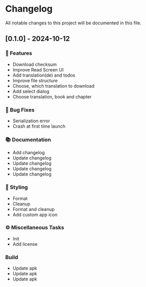 # Changelog

All notable changes to this project will be documented in this file.

## [0.1.0] - 2024-10-12

### 🚀 Features

- Download checksum
- Improve Read Screen UI
- Add translation(de) and todos
- Improve file structure
- Choose, which translation to download
- Add select dialog
- Choose translation, book and chapter

### 🐛 Bug Fixes

- Serialization error
- Crash at first time launch

### 📚 Documentation

- Add changelog
- Update changelog
- Update changelog
- Update changelog
- Update changelog

### 🎨 Styling

- Format
- Cleanup
- Format and cleanup
- Add custom app icon

### ⚙️ Miscellaneous Tasks

- Init
- Add license

### Build

- Update apk
- Update apk
- Update apk

<!-- generated by git-cliff -->
